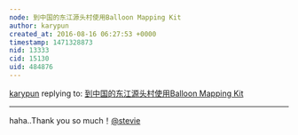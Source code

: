 ```yaml
---
node: 到中国的东江源头村使用Balloon Mapping Kit
author: karypun
created_at: 2016-08-16 06:27:53 +0000
timestamp: 1471328873
nid: 13333
cid: 15130
uid: 484876
---
```




[karypun](../profile/karypun) replying to: [到中国的东江源头村使用Balloon Mapping Kit](../notes/karypun/08-05-2016/balloon-mapping-kit)

----
haha..Thank you so much！[@stevie](/profile/stevie)